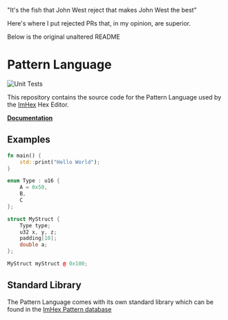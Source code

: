 "It's the fish that John West reject that makes John West the best"

Here's where I put rejected PRs that, in my opinion, are superior.

Below is the original unaltered README

# Pattern Language 

![Unit Tests](https://img.shields.io/github/actions/workflow/status/WerWolv/PatternLanguage/tests.yml?branch=master&label=Unit%20Tests&style=flat-square)<br>
<!--
![Coverage Status](https://img.shields.io/coveralls/github/WerWolv/PatternLanguage?style=flat-square&label=Library%20Coverage)
![Coverage Status](https://img.shields.io/coveralls/github/WerWolv/ImHex-Patterns?style=flat-square&label=Pattern%20Coverage)
-->
This repository contains the source code for the Pattern Language used by the [ImHex](https://github.com/WerWolv/ImHex) Hex Editor.

**[Documentation](https://imhex.werwolv.net/docs)**

## Examples

```rust
fn main() {
    std::print("Hello World");
}
```

```cpp
enum Type : u16 {
    A = 0x50,
    B,
    C
};

struct MyStruct {
    Type type;
    u32 x, y, z;
    padding[10];
    double a;
};

MyStruct myStruct @ 0x100;
```

## Standard Library

The Pattern Language comes with its own standard library which can be found in the [ImHex Pattern database](https://github.com/WerWolv/ImHex-Patterns/tree/master/includes/std) 
